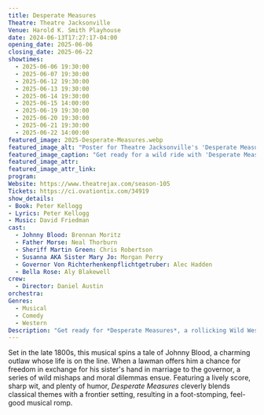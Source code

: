 ```yaml
---
title: Desperate Measures
Theatre: Theatre Jacksonville
Venue: Harold K. Smith Playhouse
date: 2024-06-13T17:27:17-04:00
opening_date: 2025-06-06
closing_date: 2025-06-22
showtimes:
  - 2025-06-06 19:30:00
  - 2025-06-07 19:30:00
  - 2025-06-12 19:30:00
  - 2025-06-13 19:30:00
  - 2025-06-14 19:30:00
  - 2025-06-15 14:00:00
  - 2025-06-19 19:30:00
  - 2025-06-20 19:30:00
  - 2025-06-21 19:30:00
  - 2025-06-22 14:00:00
featured_image: 2025-Desperate-Measures.webp
featured_image_alt: "Poster for Theatre Jacksonville's 'Desperate Measures' showing a Western-style two-story building illustration, with the play's title in large, ornate red letters in the foreground. The play runs from June 6-22, 2025."
featured_image_caption: "Get ready for a wild ride with 'Desperate Measures' at Theatre Jacksonville! This witty musical adaptation, full of twists and turns, runs from June 6-22, 2025."
featured_image_attr: 
featured_image_attr_link: 
program:
Website: https://www.theatrejax.com/season-105
Tickets: https://ci.ovationtix.com/34919
show_details: 
- Book: Peter Kellogg
- Lyrics: Peter Kellogg
- Music: David Friedman
cast:
  - Johnny Blood: Brennan Moritz
  - Father Morse: Neal Thorburn
  - Sheriff Martin Green: Chris Robertson
  - Susanna AKA Sister Mary Jo: Morgan Perry
  - Governor Von Richterhenkenpflichtgetruber: Alec Hadden
  - Bella Rose: Aly Blakewell
crew:
  - Director: Daniel Austin
orchestra:
Genres:
  - Musical
  - Comedy
  - Western
Description: "Get ready for *Desperate Measures*, a rollicking Wild West musical inspired by Shakespeare's 'Measure for Measure.'"
---
```

Set in the late 1800s, this musical spins a tale of Johnny Blood, a charming outlaw whose life is on the line. When a lawman offers him a chance for freedom in exchange for his sister's hand in marriage to the governor, a series of wild mishaps and moral dilemmas ensue. Featuring a lively score, sharp wit, and plenty of humor, *Desperate Measures* cleverly blends classical themes with a frontier setting, resulting in a foot-stomping, feel-good musical romp.